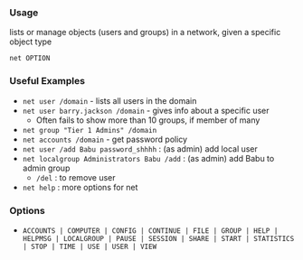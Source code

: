 ### Usage
lists or manage objects (users and groups) in a network, given a specific object type

`net OPTION`

### Useful Examples
- `net user /domain` - lists all users in the domain 
- `net user barry.jackson /domain` - gives info about a specific user 
	- Often fails to show more than 10 groups, if member of many
- `net group "Tier 1 Admins" /domain`
- `net accounts /domain` - get password policy
- `net user /add Babu password_shhhh` : (as admin) add local user
- `net localgroup Administrators Babu /add` : (as admin) add Babu to admin group
	- `/del` : to remove user
- `net help` : more options for net

### Options
- `ACCOUNTS | COMPUTER | CONFIG | CONTINUE | FILE | GROUP | HELP | HELPMSG | LOCALGROUP | PAUSE | SESSION | SHARE | START | STATISTICS | STOP | TIME | USE | USER | VIEW `